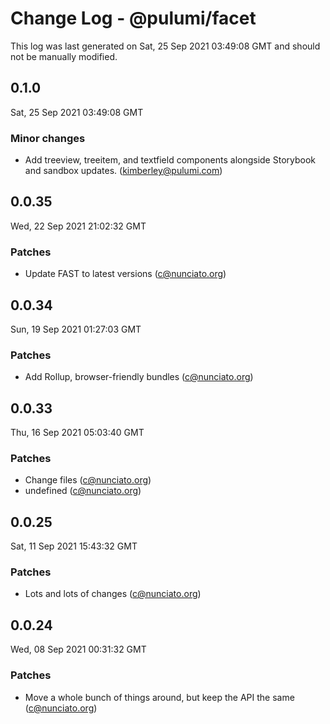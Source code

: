 # Change Log - @pulumi/facet

This log was last generated on Sat, 25 Sep 2021 03:49:08 GMT and should not be manually modified.

<!-- Start content -->

## 0.1.0

Sat, 25 Sep 2021 03:49:08 GMT

### Minor changes

- Add treeview, treeitem, and textfield components alongside Storybook and sandbox updates. (kimberley@pulumi.com)

## 0.0.35

Wed, 22 Sep 2021 21:02:32 GMT

### Patches

- Update FAST to latest versions (c@nunciato.org)

## 0.0.34

Sun, 19 Sep 2021 01:27:03 GMT

### Patches

- Add Rollup, browser-friendly bundles (c@nunciato.org)

## 0.0.33

Thu, 16 Sep 2021 05:03:40 GMT

### Patches

- Change files (c@nunciato.org)
- undefined (c@nunciato.org)

## 0.0.25

Sat, 11 Sep 2021 15:43:32 GMT

### Patches

- Lots and lots of changes (c@nunciato.org)

## 0.0.24

Wed, 08 Sep 2021 00:31:32 GMT

### Patches

- Move a whole bunch of things around, but keep the API the same (c@nunciato.org)
